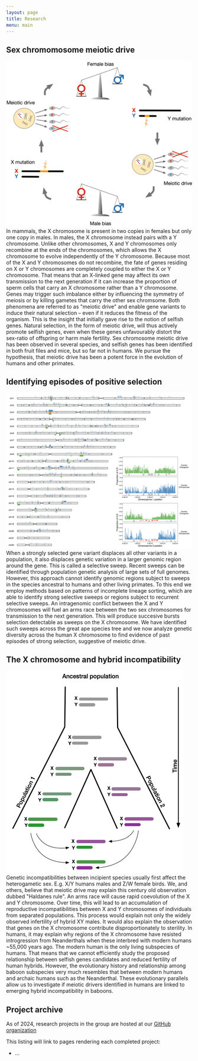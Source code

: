 ```yaml
---
layout: page
title: Research
menu: main
---
```


## Sex chromomosome meiotic drive
<p><span class="image right"><img src="images/hypothesis.png" /></span>In mammals, the X chromosome is present in two copies in females but only one copy in males. In males, the X chromosome instead pairs with a Y chromosome. Unlike other chromosomes, X and Y chromosomes only recombine at the ends of the chromosomes, which allows the X chromosome to evolve independently of the Y chromosome. Because most of the X and Y chromosomes do not recombine, the fate of genes residing on X or Y chromosomes are completely coupled to either the X or Y chromosome. That means that an X-linked gene may affect its own transmission to the next generation if it can increase the proportion of sperm cells that carry an X chromosome rather than a Y chromosome. Genes may trigger such imbalance either by influencing the symmetry of meiosis or by killing gametes that carry the other sex chromsome. Both phenomena are referred to as "meiotic drive" and enable gene variants to induce their natural selection – even if it reduces the fitness of the organism. This is the insight that initially gave rise to the notion of selfish genes. Natural selection, in the form of meiotic drive, will thus actively promote selfish genes, even when these genes unfavourably distort the sex-ratio of offspring or harm male fertility. Sex chromosome meiotic drive has been observed in several species, and selfish genes has been identified in both fruit files and mice, but so far not in humans. We pursue the hypothesis, that meiotic drive has been a potent force in the evolution of humans and other primates. 
</p>

## Identifying episodes of positive selection
<p><span class="image right"><img src="images/ils_regions.png" /></span>When a strongly selected gene variant displaces all other variants in a population, it also displaces genetic variation in a larger genomic region around the gene. This is called a selective sweep. Recent sweeps can be identified through population genetic analysis of large sets of full genomes. However, this approach cannot identify genomic regions subject to sweeps in the species ancestral to humans and other living primates. To this end we employ methods based on patterns of incomplete lineage sorting, which are able to identify strong selective sweeps or regions subject to recurrent selective sweeps. An intragenomic conflict between the X and Y chromosomes will fuel an arms race between the two sex chromosomes for transmission to the next generation. This will produce succesive bursts selection detectable as sweeps on the X chromosome. We have identified such sweeps across the great ape species tree and we now analyze genetic diversity across the human X chromosome to find evidence of past episodes of strong selection, suggestive of meiotic drive.
</p>

## The X chromosome and hybrid incompatibility
<p><span class="image right"><img src="images/hybrid_incompat.png" /></span>Genetic incompatibilities between incipient species usually first affect the heterogametic sex. E.g. X/Y humans males and Z/W female birds. We, and others, believe that meiotic drive may explain this century old observation dubbed "Haldanes rule". An arms race will cause rapid coevolution of the X and Y chromosome. Over time, this will lead to an accumulation of reproductive incompatibilities between X and Y chromosomes of individuals from separated populations. This process would explain not only the widely observed infertility of hybrid XY males. It would also explain the observation that genes on the X chromosome contribute disproportionately to sterility. In humans, it may explain why regions of the X chromosome have resisted introgression from Neanderthals when these interbred with modern humans ~55,000 years ago. The modern human is the only living subspecies of humans. That means that we cannot efficiently study the proposed relationship between selfish genes candidates and reduced fertility of human hybrids. However, the evolutionary history and relationship among baboon subspecies very much resembles that between modern humans and archaic humans such as the Neanderthal. These evolutionary parallels allow us to investigate if meiotic drivers identified in humans are linked to emerging hybrid incompatibility in baboons. 
</p>
 
<!-- ## Population genetics of intragenomic conflict

I propose a model where antagonizing selfish gene variants on the X and Y chromosomes depress and stabilize each other's frequency. This establishes a dynamic equilibrium, where a large number of selfish gene-variants, which together control meiotic balance, are maintained at low frequencies by frequency-dependent balancing selection. I hypothesize that disturbances to this equilibrium will trigger strong selection on selfish gene variants and thus allow them to reach very high frequencies in a population quickly. The exodus from Africa resulted in many such disturbances in the form of rapid changes in population size and exchange of individuals between populations. I have explored the properties of the simplest possible version of this model and found the internal consistency and qualitative predictions to be in line with my hypothesis. This simple model is thus able to explain my recent observation of extremely strong selection on the X chromosome coinciding with the spread of modern humans out of Africa1.  -->


## Project archive

As of 2024, research projects in the group are hosted at our [GitHub organization](https://github.com/munch-group)

This listing will link to pages rendering each completed project:

- ...


